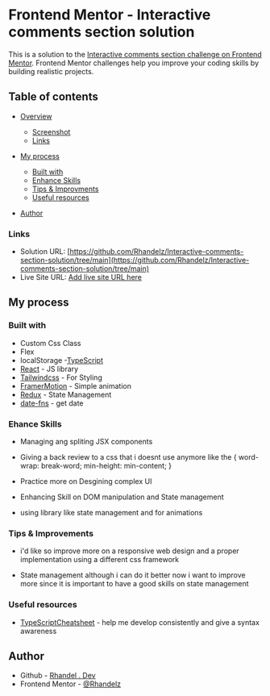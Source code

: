 # Frontend Mentor - Interactive comments section solution

This is a solution to the [Interactive comments section challenge on Frontend Mentor](https://www.frontendmentor.io/challenges/interactive-comments-section-iG1RugEG9). Frontend Mentor challenges help you improve your coding skills by building realistic projects.

## Table of contents

- [Overview](#overview)

  - [Screenshot](#screenshot)
  - [Links](#links)

- [My process](#my-process)
  - [Built with](#built-with)
  - [Enhance Skills](#what-i-learned)
  - [Tips & Improvments](#continued-development)
  - [Useful resources](#useful-resources)
- [Author](#author)

### Links

- Solution URL: [https://github.com/Rhandelz/Interactive-comments-section-solution/tree/main](https://github.com/Rhandelz/Interactive-comments-section-solution/tree/main)
- Live Site URL: [Add live site URL here]()

## My process

### Built with

- Custom Css Class
- Flex
- localStorage -[TypeScript](https://www.typescriptlang.org/)
- [React](https://reactjs.org/) - JS library
- [Tailwindcss](https://tailwindcss.com/) - For Styling
- [FramerMotion](https://www.framer.com/motion/) - Simple animation
- [Redux](https://redux.js.org/) - State Management
- [date-fns](https://date-fns.org/) - get date

### Ehance Skills

- Managing ang spliting JSX components
- Giving a back review to a css that i doesnt use anymore like the
  {
  word-wrap: break-word;
  min-height: min-content;
  }

- Practice more on Desgining complex UI
- Enhancing Skill on DOM manipulation and State management
- using library like state management and for animations

### Tips & Improvements

- i'd like so improve more on a responsive web design and a proper implementation using a different css framework

- State management although i can do it better now i want to improve more since it is important to have a good skills on state management

### Useful resources

- [TypeScriptCheatsheet](https://react-typescript-cheatsheet.netlify.app/) - help me develop consistently and give a syntax awareness

## Author

- Github - [Rhandel . Dev](https://github.com/Rhandelz)
- Frontend Mentor - [@Rhandelz](https://www.frontendmentor.io/profile/Rhandelz)
